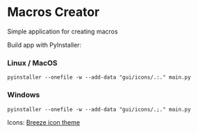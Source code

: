# Macros Creator

Simple application for creating macros

Build app with PyInstaller:

### Linux / MacOS

`pyinstaller --onefile -w --add-data "gui/icons/.:." main.py`

### Windows

`pyinstaller --onefile -w --add-data "gui/icons/.;." main.py`

Icons: [Breeze icon theme](https://github.com/KDE/breeze-icons)